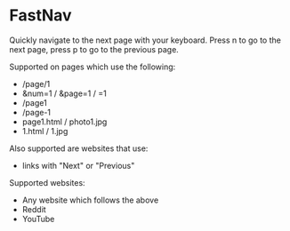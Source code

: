 FastNav
=============

Quickly navigate to the next page with your keyboard. Press n to go to the next page, press p to go to the previous page.

Supported on pages which use the following:
- /page/1	<!-- http://failblog.cheezburger.com/failbook/page/6 -->
- &num=1 / &page=1 / =1	<!-- http://www.phoronix.com/scan.php?page=article&item=clear-linux-2016&num=1 -->
- /page1
- /page-1
- page1.html / photo1.jpg
- 1.html / 1.jpg

Also supported are websites that use:
- links with "Next" or "Previous" <!-- https://www.youtube.com/results?q=scorpions+believe+in+love&sp=SADqAwA%253D -->

Supported websites:
* Any website which follows the above
* Reddit
* YouTube
